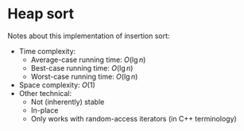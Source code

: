 # Heap sort
Notes about this implementation of insertion sort:
* Time complexity:
    * Average-case running time: $O(\lg n)$
    * Best-case running time: $O(\lg n)$
    * Worst-case running time: $O(\lg n)$
* Space complexity: $O(1)$
* Other technical:
    * Not (inherently) stable
    * In-place
    * Only works with random-access iterators (in C++ terminology)
